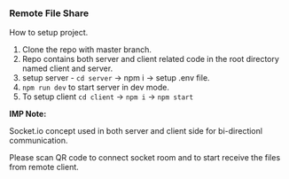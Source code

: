 ### Remote File Share

How to setup project.

1. Clone the repo with master branch.
2. Repo contains both server and client related code in the root directory named client and server.
3. setup server - `cd server` -> npm i -> setup .env file.
4. `npm run dev` to start server in dev mode.
5. To setup client `cd client` -> `npm i` -> `npm start`

**IMP Note:**

Socket.io concept used in both server and client side for bi-directionl communication.

Please scan QR code to connect socket room and to start receive the files from remote client.
